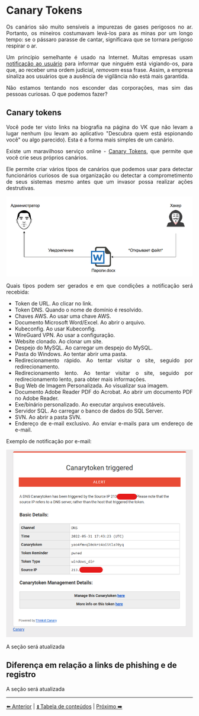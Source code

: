<h1>Canary Tokens</h1>

<p align="justify">Os canários são muito sensíveis a impurezas de gases perigosos no ar. Portanto, os mineiros costumavam levá-los para as minas por um longo tempo: se o pássaro parasse de cantar, significava que se tornara perigoso respirar o ar.</p>

<p align="justify">Um princípio semelhante é usado na Internet. Muitas empresas usam <a href="https://pt.wikipedia.org/wiki/Warrant_canary">notificação ao usuário</a> para informar que ninguém está vigiando-os, para que, ao receber uma ordem judicial, <em>removam</em> essa frase. Assim, a empresa sinaliza aos usuários que a ausência de vigilância não está mais garantida.</p>

<p align="justify">Não estamos tentando nos esconder das corporações, mas sim das pessoas curiosas. O que podemos fazer?</p>

<h2>Canary tokens</h2>

<p align="justify">Você pode ter visto links na biografia na página do VK que não levam a lugar nenhum (ou levam ao aplicativo "Descubra quem está espionando você" ou algo parecido). Esta é a forma mais simples de um canário.</p>

<p align="justify">Existe um maravilhoso serviço online - <a href="https://canarytokens.org/generate">Canary Tokens</a>, que permite que você crie seus próprios canários.</p>

<p align="justify">Ele permite criar vários tipos de canários que podemos usar para detectar funcionários curiosos de sua organização ou detectar a comprometimento de seus sistemas mesmo antes que um invasor possa realizar ações destrutivas.</p>

<p align="center"><img width="800"  alt="Desativando o preenchimento automático na barra de pesquisa" src="../img/canary_token_flow.png">

<p align="justify">Quais tipos podem ser gerados e em que condições a notificação será recebida:</p>

<ul align="justify">
    <li>Token de URL. Ao clicar no link.</li>
    <li>Token DNS. Quando o nome de domínio é resolvido.</li>
    <li>Chaves AWS. Ao usar uma chave AWS.</li>
    <li>Documento Microsoft Word/Excel. Ao abrir o arquivo.</li>
    <li>Kubeconfig. Ao usar Kubeconfig.</li> 
    <li>WireGuard VPN. Ao usar a configuração.</li> 
    <li>Website clonado. Ao clonar um site.</li>
    <li>Despejo do MySQL. Ao carregar um despejo do MySQL.</li>
    <li>Pasta do Windows. Ao tentar abrir uma pasta.</li>
    <li>Redirecionamento rápido. Ao tentar visitar o site, seguido por redirecionamento.</li>
    <li>Redirecionamento lento. Ao tentar visitar o site, seguido por redirecionamento lento, para obter mais informações.</li>
    <li>Bug Web de Imagem Personalizada. Ao visualizar sua imagem.</li>
    <li>Documento Adobe Reader PDF do Acrobat. Ao abrir um documento PDF no Adobe Reader.</li>
    <li>Exe/binário personalizado. Ao executar arquivos executáveis.</li>
    <li>Servidor SQL. Ao carregar o banco de dados do SQL Server.</li>
    <li>SVN. Ao abrir a pasta SVN.</li>
    <li>Endereço de e-mail exclusivo. Ao enviar e-mails para um endereço de e-mail.</li>
</ul>

<p>Exemplo de notificação por e-mail:</p>

<p align="center"><img width="800" alt="Exemplo de relatório de token de canário" src="../img/canary_token_example.png">
    
<p>A seção será atualizada</p>

<h2>Diferença em relação a links de phishing e de registro</h2>

<p>A seção será atualizada</p>

<hr>

[⬅️ Anterior](./11-fonte-vazamentos.md) | [⏫ Tabela de conteúdos](../README.md) | [Próximo ➡️](./13-violacoes-inuteis.md)